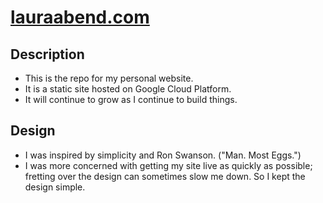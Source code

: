 # [lauraabend.com](https://lauraabend.com/)
## Description
- This is the repo for my personal website.
- It is a static site hosted on Google Cloud Platform.
- It will continue to grow as I continue to build things.
## Design
- I was inspired by simplicity and Ron Swanson. ("Man. Most Eggs.")
- I was more concerned with getting my site live as quickly as possible; fretting over the design can sometimes slow me down. So I kept the design simple.